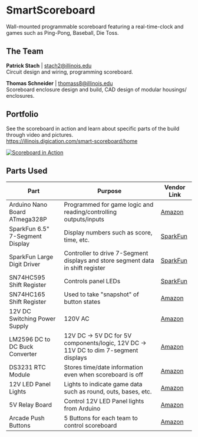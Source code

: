 # SmartScoreboard
Wall-mounted programmable scoreboard featuring a real-time-clock and games such as Ping-Pong, Baseball, Die Toss.
## The Team
**Patrick Stach** | stach2@illinois.edu    
Circuit design and wiring, programming scoreboard.

**Thomas Schneider** | thomass8@illinois.edu    
Scoreboard enclosure design and build, CAD design of modular housings/ enclosures.

## Portfolio
See the scoreboard in action and learn about specific parts of the build through video and pictures.  
https://illinois.digication.com/smart-scoreboard/home

[![Scoreboard in Action](https://i.gyazo.com/8c9aa34129a5f807bd8be7a402f35e7d.png)](https://illinois.digication.com/smart-scoreboard/scoreboard-in-action)

## Parts Used
| Part                            | Purpose                                                                             | Vendor Link                                                                                      |
|---------------------------------|-------------------------------------------------------------------------------------|--------------------------------------------------------------------------------------------------|
| Arduino Nano Board ATmega328P   | Programmed for game logic and reading/controlling outputs/inputs                    | [Amazon](https://www.amazon.com/Arduino-A000005-ARDUINO-Nano/dp/B0097AU5OU/)                     |
| SparkFun 6.5" 7-Segment Display | Display numbers such as score, time, etc.                                           | [SparkFun](https://www.sparkfun.com/products/11441)                                              |
| SparkFun Large Digit Driver     | Controller to drive 7-Segment displays and store segment data in shift register     | [SparkFun](https://www.sparkfun.com/products/13279)                                              |
| SN74HC595 Shift Register        | Controls panel LEDs                                                                 | [SparkFun](https://www.sparkfun.com/products/13699)                                              |
| SN74HC165 Shift Register        | Used to take "snapshot" of button states                                            | [Amazon](https://www.amazon.com/SN74HC165N-74HC165-8-Bit-Parallel-Load-Registers/dp/B00UVUXIV2)  |
| 12V DC Switching Power Supply   | 120V AC                                                                             | [Amazon](https://www.amazon.com/Chanzon-Switching-Adapter-100-240V-Transformer/dp/B07HNL5D56/)   |
| LM2596 DC to DC Buck Converter  | 12V DC -> 5V DC for 5V components/logic, 12V DC -> 11V DC to dim 7-segment displays | [Amazon](https://www.amazon.com/LM2596s-Converter-Step-down-Regulator-Stabilizer/dp/B07CVBG8CT/) |
| DS3231 RTC Module               | Stores time/date information even when scoreboard is off                            | [Amazon](https://www.amazon.com/gp/product/B01IXYM3PY/)                                          |
| 12V LED Panel Lights            | Lights to indicate game data such as round, outs, bases, etc.                       | [Amazon](https://www.amazon.com/gp/product/B07DH943VR/)                                          |
| 5V Relay Board                  | Control 12V LED Panel lights from Arduino                                           | [Amazon](https://www.amazon.com/gp/product/B07QGT6RGX/)                                          |
| Arcade Push Buttons             | 5 Buttons for each team to control scoreboard                                       | [Amazon](https://www.amazon.com/gp/product/B01M0XPWGG/)                                          |


